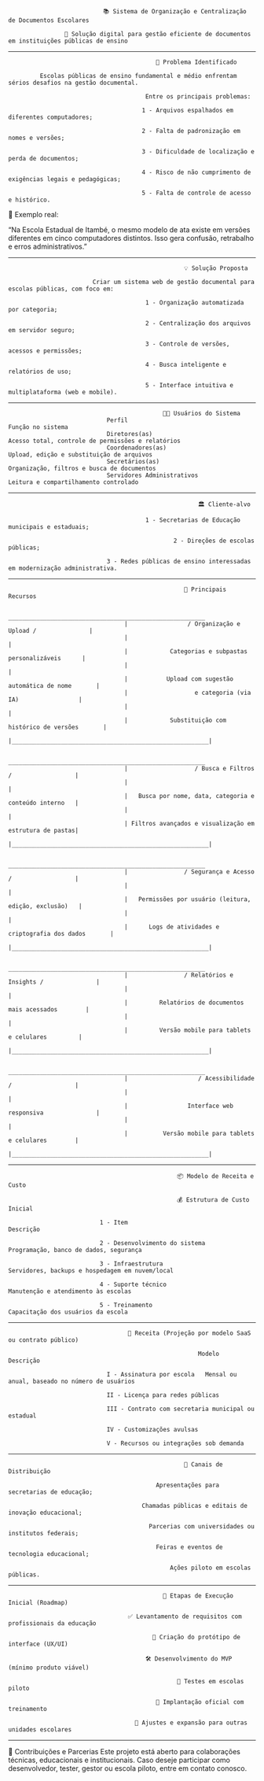                                📚 Sistema de Organização e Centralização de Documentos Escolares
    
                    🚀 Solução digital para gestão eficiente de documentos em instituições públicas de ensino

-------------------------------------------------------------------------------------------------------------------------

                                              🧩 Problema Identificado
    
             Escolas públicas de ensino fundamental e médio enfrentam sérios desafios na gestão documental. 
             
                                           Entre os principais problemas:
    
                                          1 - Arquivos espalhados em diferentes computadores;
                                              
                                          2 - Falta de padronização em nomes e versões;
                                              
                                          3 - Dificuldade de localização e perda de documentos;
                                              
                                          4 - Risco de não cumprimento de exigências legais e pedagógicas;
                                              
                                          5 - Falta de controle de acesso e histórico.

📌 Exemplo real:

“Na Escola Estadual de Itambé, o mesmo modelo de ata existe em versões diferentes em cinco computadores distintos. Isso gera confusão, retrabalho e erros administrativos.”

-----------------------------------------------------------------------------------------------------------------------------------------

                                                      💡 Solução Proposta

                            Criar um sistema web de gestão documental para escolas públicas, com foco em:

                                           1 - Organização automatizada por categoria;
                                            
                                           2 - Centralização dos arquivos em servidor seguro;
                                            
                                           3 - Controle de versões, acessos e permissões;
                                            
                                           4 - Busca inteligente e relatórios de uso;
                                            
                                           5 - Interface intuitiva e multiplataforma (web e mobile).

-----------------------------------------------------------------------------------------------------------------------------------------

                                                🧑‍🏫 Usuários do Sistema
                                Perfil                                     Função no sistema
                                Diretores(as)	                       Acesso total, controle de permissões e relatórios
                                Coordenadores(as)	                       Upload, edição e substituição de arquivos
                                Secretários(as)	                       Organização, filtros e busca de documentos
                                Servidores Administrativos	               Leitura e compartilhamento controlado

-----------------------------------------------------------------------------------------------------------------------------------------

                                                          🏛️ Cliente-alvo
                                                      
                                           1 - Secretarias de Educação municipais e estaduais;

                                                   2 - Direções de escolas públicas;
                                              
                                3 - Redes públicas de ensino interessadas em modernização administrativa.

 -----------------------------------------------------------------------------------------------------------------------------------------

                                                      🔧 Principais Recursos

                                      ________________________________________________________
                                     |                 / Organização e Upload /               |
                                     |                                                        |
                                     |            Categorias e subpastas personalizáveis      |
                                     |                                                        |
                                     |           Upload com sugestão automática de nome       |
                                     |                   e categoria (via IA)                 |
                                     |                                                        |
                                     |            Substituição com histórico de versões       |
                                     |________________________________________________________|

                                      ________________________________________________________
                                     |                   / Busca e Filtros /                  |
                                     |                                                        |
                                     |   Busca por nome, data, categoria e conteúdo interno   |
                                     |                                                        |
                                     | Filtros avançados e visualização em estrutura de pastas|
                                     |________________________________________________________|
                                                  
                                      ________________________________________________________
                                     |                / Segurança e Acesso /                  |
                                     |                                                        |
                                     |   Permissões por usuário (leitura, edição, exclusão)   |
                                     |                                                        |
                                     |      Logs de atividades e criptografia dos dados       |
                                     |________________________________________________________|
                                  
                                      ________________________________________________________
                                     |                / Relatórios e Insights /               |
                                     |                                                        |
                                     |         Relatórios de documentos mais acessados        |
                                     |                                                        |
                                     |         Versão mobile para tablets e celulares         |
                                     |________________________________________________________|

                                      ________________________________________________________
                                     |                    / Acessibilidade /                  |
                                     |                                                        |
                                     |                 Interface web responsiva               |
                                     |                                                        |
                                     |          Versão mobile para tablets e celulares        |
                                     |________________________________________________________|
-----------------------------------------------------------------------------------------------------------------------------------------

                                                    📦 Modelo de Receita e Custo
                                                    
                                                    💰 Estrutura de Custo Inicial
                                                    
                              1 - Item	                                        Descrição
                                              
                              2 - Desenvolvimento do sistema	                Programação, banco de dados, segurança
                                              
                              3 - Infraestrutura	                                Servidores, backups e hospedagem em nuvem/local
                                              
                              4 - Suporte técnico	                                Manutenção e atendimento às escolas
                                              
                              5 - Treinamento	                                Capacitação dos usuários da escola

-----------------------------------------------------------------------------------------------------------------------------------------

                                      💼 Receita (Projeção por modelo SaaS ou contrato público)
                                  
                                                          Modelo	Descrição
                                                          
                                I - Assinatura por escola	Mensal ou anual, baseado no número de usuários
                                  
                                II - Licença para redes públicas	
                                  
                                III - Contrato com secretaria municipal ou estadual
                                  
                                IV - Customizações avulsas	
                                  
                                V - Recursos ou integrações sob demanda

-----------------------------------------------------------------------------------------------------------------------------------------

                                                      📢 Canais de Distribuição
                                                      
                                              Apresentações para secretarias de educação;
        
                                          Chamadas públicas e editais de inovação educacional;
        
                                            Parcerias com universidades ou institutos federais;
                                            
                                              Feiras e eventos de tecnologia educacional;
                                            
                                                  Ações piloto em escolas públicas.

-----------------------------------------------------------------------------------------------------------------------------------------

                                                📅 Etapas de Execução Inicial (Roadmap)
                                                
                                      ✅ Levantamento de requisitos com profissionais da educação
                                                
                                             🎨 Criação do protótipo de interface (UX/UI)
                                                
                                           🛠️ Desenvolvimento do MVP (mínimo produto viável)
                                                
                                                    🧪 Testes em escolas piloto
                                                
                                              🚀 Implantação oficial com treinamento
                                                
                                        🔄 Ajustes e expansão para outras unidades escolares

-----------------------------------------------------------------------------------------------------------------------------------------

🤝 Contribuições e Parcerias
Este projeto está aberto para colaborações técnicas, educacionais e institucionais. Caso deseje participar como desenvolvedor, tester, gestor ou escola piloto, entre em contato conosco.
